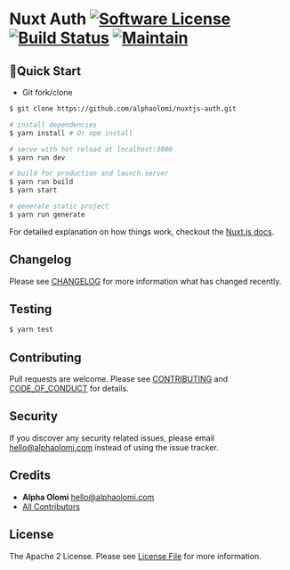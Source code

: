 # Nuxt Auth [![Software License][ico-license]](LICENSE.md) [![Build Status][ico-travis]][link-travis] [![Maintain ][ico-maintain]][link-repo]

## 🚀Quick Start

- Git fork/clone

```bash
$ git clone https://github.com/alphaolomi/nuxtjs-auth.git
```

```bash
# install dependencies
$ yarn install # Or npm install

# serve with hot reload at localhost:3000
$ yarn run dev

# build for production and launch server
$ yarn run build
$ yarn start

# generate static project
$ yarn run generate
```

For detailed explanation on how things work, checkout the [Nuxt.js docs](https://github.com/nuxt/nuxt.js).

## Changelog

Please see [CHANGELOG](CHANGELOG.md) for more information what has changed recently.

## Testing

```bash
$ yarn test
```

## Contributing

Pull requests are welcome. Please see [CONTRIBUTING](./.github/CONTRIBUTING.md) and [CODE_OF_CONDUCT](./.github/CODE_OF_CONDUCT.md) for details.

## Security

If you discover any security related issues, please email [hello@alphaolomi.com](mailto:hello@alphaolomi.com) instead of using the issue tracker.

## Credits

- **Alpha Olomi** [hello@alphaolomi.com](hello@alphaolomi.com)
- [All Contributors][link-contributors]

## License

The Apache 2 License. Please see [License File](LICENSE) for more information.

[ico-license]: https://img.shields.io/badge/license-Apache2-brightgreen.svg?style=flat-square
[ico-travis]: https://img.shields.io/travis/alphaolomi/todo-in-vue/master.svg?style=flat-square
[ico-maintain]: https://img.shields.io/badge/Maintained%3F-yes-green.svg?style=flat-square
[link-travis]: https://travis-ci.org/alphaolomi/wazo
[link-repo]: https://github.com/alphaolomi/forum
[link-author]: https://github.com/alphaolomi
[link-contributors]: ../../contributors
